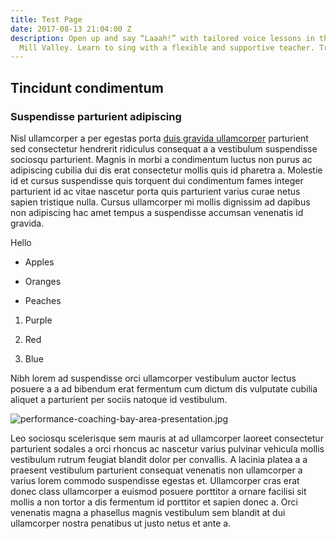 ```yaml
---
title: Test Page
date: 2017-08-13 21:04:00 Z
description: Open up and say “Laaah!” with tailored voice lessons in the heart of
  Mill Valley. Learn to sing with a flexible and supportive teacher. Try a free lesson!
---
```


## Tincidunt condimentum

### Suspendisse parturient adipiscing

Nisl ullamcorper a per egestas porta [duis gravida ullamcorper](http://google.com) parturient sed consectetur hendrerit ridiculus consequat a a vestibulum suspendisse sociosqu parturient. Magnis in morbi a condimentum luctus non purus ac adipiscing cubilia dui dis erat consectetur mollis quis id pharetra a. Molestie id et cursus suspendisse quis torquent dui condimentum fames integer parturient id ac vitae nascetur porta quis parturient varius curae netus sapien tristique nulla. Cursus ullamcorper mi mollis dignissim ad dapibus non adipiscing hac amet tempus a suspendisse accumsan venenatis id gravida.

Hello

* Apples

* Oranges

* Peaches

1. Purple

2. Red

3. Blue

Nibh lorem ad suspendisse orci ullamcorper vestibulum auctor lectus posuere a a ad bibendum erat fermentum cum dictum dis vulputate cubilia aliquet a parturient per sociis natoque id vestibulum.

![performance-coaching-bay-area-presentation.jpg](/uploads/performance-coaching-bay-area-presentation.jpg)

Leo sociosqu scelerisque sem mauris at ad ullamcorper laoreet consectetur parturient sodales a orci rhoncus ac nascetur varius pulvinar vehicula mollis vestibulum rutrum feugiat blandit dolor per convallis. A lacinia platea a a praesent vestibulum parturient consequat venenatis non ullamcorper a varius lorem commodo suspendisse egestas et. Ullamcorper cras erat donec class ullamcorper a euismod posuere porttitor a ornare facilisi sit mollis a non tortor a dis fermentum id porttitor et sapien donec a. Orci venenatis magna a phasellus magnis vestibulum sem blandit at dui ullamcorper nostra penatibus ut justo netus et ante a.